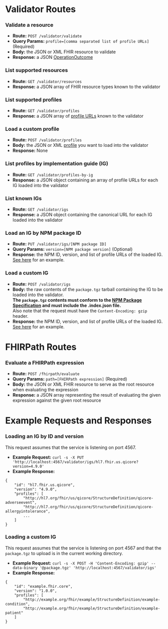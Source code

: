 # Validator Routes

### Validate a resource
- **Route:**
`POST /validator/validate`
- **Query Params:**
`profile=[comma separated list of profile URLs]` (Required)
- **Body:**
the JSON or XML FHIR resource to validate
- **Response:**
a JSON [OperationOutcome](https://www.hl7.org/fhir/operationoutcome.html)

### List supported resources
- **Route:**
`GET /validator/resources`
- **Response:**
a JSON array of FHIR resource types known to the validator

### List supported profiles
- **Route:**
`GET /validator/profiles`
- **Response:**
a JSON array of [profile URLs](http://www.hl7.org/fhir/structuredefinition-definitions.html#StructureDefinition.url) known to the validator

### Load a custom profile
- **Route:**
`POST /validator/profiles`
- **Body:**
the JSON or XML [profile](http://www.hl7.org/fhir/structuredefinition.html) you want to load into the validator
- **Response:**
None

### List profiles by implementation guide (IG)
- **Route:**
`GET /validator/profiles-by-ig`
- **Response:**
a JSON object containing an array of profile URLs for each IG loaded into the validator

### List known IGs
- **Route:**
`GET /validator/igs`
- **Response:**
a JSON object containing the canonical URL for each IG loaded into the validator

### Load an IG by NPM package ID
- **Route:**
`PUT /validator/igs/[NPM package ID]`
- **Query Params:**
`version=[NPM package version]` (Optional)
- **Response:**
the NPM ID, version, and list of profile URLs of the loaded IG. [See here](#loading-an-ig-by-id-and-version) for an example.

### Load a custom IG
- **Route:**
`POST /validator/igs`
- **Body:**
the raw contents of the `package.tgz` tarball containing the IG to be loaded into the validator.  
**The `package.tgz` contents must conform to the [NPM Package Specification](https://confluence.hl7.org/display/FHIR/NPM+Package+Specification)
and must include the .index.json file.**  
Also note that the request must have the `Content-Encoding: gzip` header.
- **Response:**
the NPM ID, version, and list of profile URLs of the loaded IG. [See here](#loading-a-custom-ig) for an example.

# FHIRPath Routes

### Evaluate a FHIRPath expression
- **Route:**
`POST /fhirpath/evaluate`
- **Query Params:**
`path=[FHIRPath expression]` (Required)
- **Body:**
the JSON or XML FHIR resource to serve as the root resource when evaluating the expression
- **Response:**
a JSON array representing the result of evaluating the given expression against the given root resource

# Example Requests and Responses

### Loading an IG by ID and version
This request assumes that the service is listening on port 4567.

- **Example Request:**
`curl -s -X PUT 'http://localhost:4567/validator/igs/hl7.fhir.us.qicore?version=4.9.0'`
- **Example Response:**
```
{
    "id": "hl7.fhir.us.qicore",
    "version": "4.9.0",
    "profiles": [
        "http://hl7.org/fhir/us/qicore/StructureDefinition/qicore-adverseevent",
        "http://hl7.org/fhir/us/qicore/StructureDefinition/qicore-allergyintolerance",
        ...
    ]
}
```

### Loading a custom IG
This request assumes that the service is listening on port 4567 and that the `package.tgz` to upload is
in the current working directory.

- **Example Request:**
`curl -s -X POST -H 'Content-Encoding: gzip' --data-binary '@package.tgz' 'http://localhost:4567/validator/igs'`
- **Example Response:**
```
{
    "id": "example.fhir.core",
    "version": "1.0.0",
    "profiles": [
        "http://example.org/fhir/example/StructureDefinition/example-condition",
        "http://example.org/fhir/example/StructureDefinition/example-patient"
    ]
}
```
